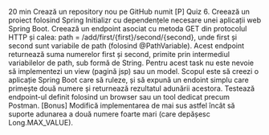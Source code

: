20 min
Crează un repository nou pe GitHub numit [P] Quiz 6.
Creează un proiect folosind Spring Initializr cu dependențele necesare unei aplicații web Spring Boot.
Creează un endpoint asociat cu metoda GET din protocolul HTTP și calea: path = /add/first/{first}/second/{second}, unde first și second sunt variabile de path (folosind @PathVariable).
Acest endpoint returnează suma numerelor first și second, primite prin intermediul variabilelor de path, sub formă de String.
Pentru acest task nu este nevoie să implementezi un view (pagină jsp) sau un model. Scopul este să creezi o aplicație Spring Boot care să ruleze, și să expună un endoint simplu care primește două numere și returnează rezultatul adunării acestora.
Testează endpoint-ul definit folosind un browser sau un tool dedicat precum Postman.
[Bonus] Modifică implementarea de mai sus astfel încât să suporte adunarea a două numere foarte mari (care depășesc Long.MAX_VALUE).
